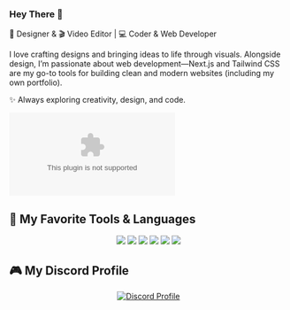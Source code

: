 

### Hey There 👋
🎨 Designer & 🎬 Video Editor | 💻 Coder & Web Developer  

I love crafting designs and bringing ideas to life through visuals. Alongside design, I’m passionate about web development—Next.js and Tailwind CSS are my go-to tools for building clean and modern websites (including my own portfolio).  

✨ Always exploring creativity, design, and code.  

![](https://img.shields.io/badge/yushrx.vercel.com)

## 🚀 My Favorite Tools & Languages  

<p align="center">
  <img src="https://img.shields.io/badge/JavaScript-323330?style=for-the-badge&logo=javascript&logoColor=F7DF1E" />
  <img src="https://img.shields.io/badge/React-20232A?style=for-the-badge&logo=react&logoColor=61DAFB" />
  <img src="https://img.shields.io/badge/Next.js-black?style=for-the-badge&logo=next.js&logoColor=white" />
  <img src="https://img.shields.io/badge/Tailwind_CSS-38B2AC?style=for-the-badge&logo=tailwind-css&logoColor=white" />
  <img src="https://img.shields.io/badge/Node.js-43853D?style=for-the-badge&logo=node.js&logoColor=white" />
  <img src="https://img.shields.io/badge/MongoDB-4EA94B?style=for-the-badge&logo=mongodb&logoColor=white" />
</p>

## 🎮 My Discord Profile  

<p align="center">
  <a href="https://discord.com/users/760002115049095238" target="_blank">
    <img src="https://discord-readme-badge.vercel.app/api?id=760002115049095238" alt="Discord Profile"/>
  </a>
</p>
